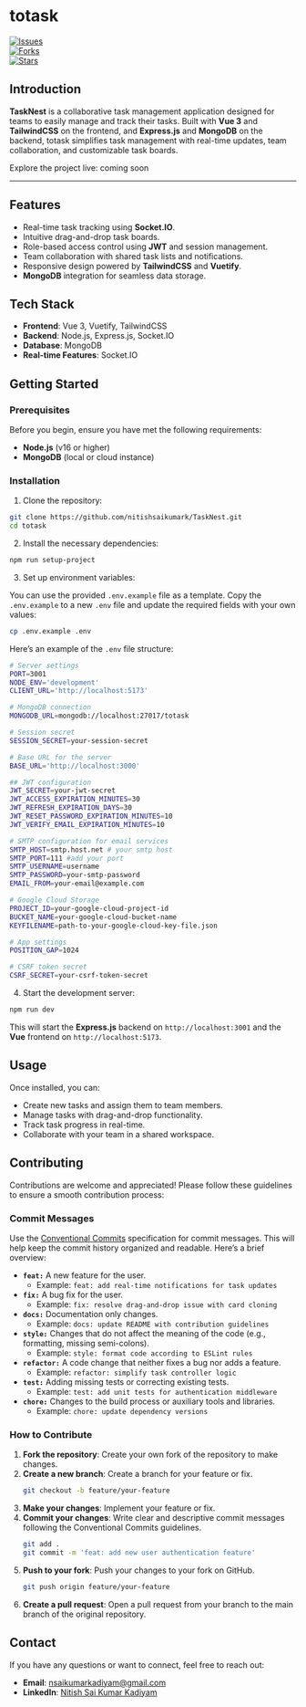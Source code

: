 # totask

[![Issues](https://img.shields.io/github/issues/nitishsaikumark/TaskNest)](https://github.com/nitishsaikumark/TaskNest/issues)  
[![Forks](https://img.shields.io/github/forks/nitishsaikumark/TaskNest)](https://github.com/nitishsaikumark/TaskNest/network/members)  
[![Stars](https://img.shields.io/github/stars/nitishsaikumark/TaskNest)](https://github.com/nitishsaikumark/TaskNest/stargazers)

## Introduction

**TaskNest** is a collaborative task management application designed for teams to easily manage and track their tasks. Built with **Vue 3** and **TailwindCSS** on the frontend, and **Express.js** and **MongoDB** on the backend, totask simplifies task management with real-time updates, team collaboration, and customizable task boards.

Explore the project live: coming soon

---

## Features

- Real-time task tracking using **Socket.IO**.
- Intuitive drag-and-drop task boards.
- Role-based access control using **JWT** and session management.
- Team collaboration with shared task lists and notifications.
- Responsive design powered by **TailwindCSS** and **Vuetify**.
- **MongoDB** integration for seamless data storage.

## Tech Stack

- **Frontend**: Vue 3, Vuetify, TailwindCSS
- **Backend**: Node.js, Express.js, Socket.IO
- **Database**: MongoDB
- **Real-time Features**: Socket.IO

## Getting Started

### Prerequisites

Before you begin, ensure you have met the following requirements:

- **Node.js** (v16 or higher)
- **MongoDB** (local or cloud instance)

### Installation

1. Clone the repository:

```bash
git clone https://github.com/nitishsaikumark/TaskNest.git
cd totask
```

2. Install the necessary dependencies:

```bash
npm run setup-project
```

3. Set up environment variables:

You can use the provided `.env.example` file as a template. Copy the `.env.example` to a new `.env` file and update the required fields with your own values:

```bash
cp .env.example .env
```

Here’s an example of the `.env` file structure:

```bash
# Server settings
PORT=3001
NODE_ENV='development'
CLIENT_URL='http://localhost:5173'

# MongoDB connection
MONGODB_URL=mongodb://localhost:27017/totask

# Session secret
SESSION_SECRET=your-session-secret

# Base URL for the server
BASE_URL='http://localhost:3000'

## JWT configuration
JWT_SECRET=your-jwt-secret
JWT_ACCESS_EXPIRATION_MINUTES=30
JWT_REFRESH_EXPIRATION_DAYS=30
JWT_RESET_PASSWORD_EXPIRATION_MINUTES=10
JWT_VERIFY_EMAIL_EXPIRATION_MINUTES=10

# SMTP configuration for email services
SMTP_HOST=smtp.host.net # your smtp host
SMTP_PORT=111 #add your port
SMTP_USERNAME=username
SMTP_PASSWORD=your-smtp-password
EMAIL_FROM=your-email@example.com

# Google Cloud Storage
PROJECT_ID=your-google-cloud-project-id
BUCKET_NAME=your-google-cloud-bucket-name
KEYFILENAME=path-to-your-google-cloud-key-file.json

# App settings
POSITION_GAP=1024

# CSRF token secret
CSRF_SECRET=your-csrf-token-secret
```

4. Start the development server:

```bash
npm run dev
```

This will start the **Express.js** backend on `http://localhost:3001` and the **Vue** frontend on `http://localhost:5173`.

## Usage

Once installed, you can:

- Create new tasks and assign them to team members.
- Manage tasks with drag-and-drop functionality.
- Track task progress in real-time.
- Collaborate with your team in a shared workspace.

## Contributing

Contributions are welcome and appreciated! Please follow these guidelines to ensure a smooth contribution process:

### Commit Messages

Use the [Conventional Commits](https://www.conventionalcommits.org/en/v1.0.0/) specification for commit messages. This will help keep the commit history organized and readable. Here’s a brief overview:

- **`feat:`** A new feature for the user.
  - Example: `feat: add real-time notifications for task updates`
- **`fix:`** A bug fix for the user.
  - Example: `fix: resolve drag-and-drop issue with card cloning`
- **`docs:`** Documentation only changes.
  - Example: `docs: update README with contribution guidelines`
- **`style:`** Changes that do not affect the meaning of the code (e.g., formatting, missing semi-colons).
  - Example: `style: format code according to ESLint rules`
- **`refactor:`** A code change that neither fixes a bug nor adds a feature.
  - Example: `refactor: simplify task controller logic`
- **`test:`** Adding missing tests or correcting existing tests.
  - Example: `test: add unit tests for authentication middleware`
- **`chore:`** Changes to the build process or auxiliary tools and libraries.
  - Example: `chore: update dependency versions`

### How to Contribute

1. **Fork the repository**: Create your own fork of the repository to make changes.
2. **Create a new branch**: Create a branch for your feature or fix.
   ```bash
   git checkout -b feature/your-feature
   ```
3. **Make your changes**: Implement your feature or fix.
4. **Commit your changes**: Write clear and descriptive commit messages following the Conventional Commits guidelines.
   ```bash
   git add .
   git commit -m 'feat: add new user authentication feature'
   ```
5. **Push to your fork**: Push your changes to your fork on GitHub.
   ```bash
   git push origin feature/your-feature
   ```
6. **Create a pull request**: Open a pull request from your branch to the main branch of the original repository.

## Contact

If you have any questions or want to connect, feel free to reach out:

- **Email**: [nsaikumarkadiyam@gmail.com](mailto:nsaikumarkadiyam@gmail.com)
- **LinkedIn**: [Nitish Sai Kumar Kadiyam](https://www.linkedin.com/in/nitishsaikumar/)
